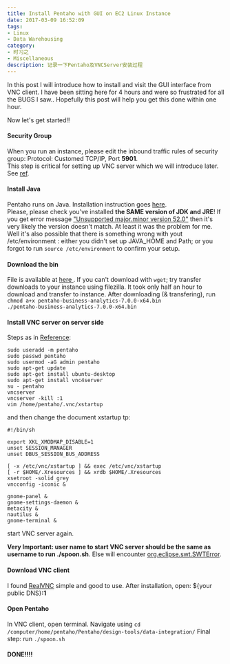 ```yaml
---
title: Install Pentaho with GUI on EC2 Linux Instance
date: 2017-03-09 16:52:09
tags: 
- Linux
- Data Warehousing
category: 
- 时习之
- Miscellaneous
description: 记录一下Pentaho及VNCServer安装过程
---
```


In this post I will introduce how to install and visit the GUI interface from VNC client. I have been sitting here for 4 hours and were so frustrated for all the BUGS I saw.. Hopefully this post will help you get this done within one hour. 

Now let's get started!!

#### Security Group<br>
When you run an instance, please edit the inbound traffic rules of security group:
Protocol: Customed TCP/IP, Port **5901**. <br>
This step is critical for setting up VNC server which we will introduce later. See <a href = 'https://survivalguides.wordpress.com/2010/08/16/vnc-server-configuration/'>ref</a>.


#### Install Java
Pentaho runs on Java. Installation instruction goes <a href = 'https://www.digitalocean.com/community/tutorials/how-to-install-java-with-apt-get-on-ubuntu-16-04'>here</a>.<br>Please, please check you've installed **the SAME version of JDK and JRE**!  If you get error message <a href = 'http://stackoverflow.com/questions/37612054/what-does-unsupported-major-minor-version-52-0-mean-and-how-do-i-fix-it'>"Unsupported major.minor version 52.0"</a> then it's very likely the version doesn't match. At least it was the problem for me. Well it's also possible that there is something wrong with yout /etc/environment : either you didn't set up JAVA_HOME and Path; or you forgot to run ``source /etc/environment`` to confirm your setup.

#### Download the bin
File is available at <a href = 'http://www.pentaho.com/download'> here </a>. If you can't download with ``wget``; try transfer downloads to your instance using filezilla. It took only half an hour to download and transfer to instance. 
After downloading (& transfering), run 
`chmod a+x pentaho-business-analytics-7.0.0-x64.bin`<br>
`./pentaho-business-analytics-7.0.0-x64.bin`

#### Install VNC server on server side
Steps as in <a href = 'http://stackoverflow.com/questions/25657596/how-to-set-up-gui-on-amazon-ec2-ubuntu-server'>Reference</a>:
``` 
sudo useradd -m pentaho
sudo passwd pentaho
sudo usermod -aG admin pentaho
sudo apt-get update
sudo apt-get install ubuntu-desktop
sudo apt-get install vnc4server
su - pentaho
vncserver
vncserver -kill :1
vim /home/pentaho/.vnc/xstartup
```
and then change the document xstartup tp:
```
#!/bin/sh

export XKL_XMODMAP_DISABLE=1
unset SESSION_MANAGER
unset DBUS_SESSION_BUS_ADDRESS

[ -x /etc/vnc/xstartup ] && exec /etc/vnc/xstartup
[ -r $HOME/.Xresources ] && xrdb $HOME/.Xresources
xsetroot -solid grey
vncconfig -iconic &

gnome-panel &
gnome-settings-daemon &
metacity &
nautilus &
gnome-terminal &
```
start VNC server again. 

**Very Important: user name to start VNC server should be the same as username to run ./spoon.sh**. Else will encounter <a href = 'http://unix.stackexchange.com/questions/140113/org-eclipse-swt-swterror-no-more-handles-gtk-init-check-failed-while-runnin?rq=1'>org.eclipse.swt.SWTError</a>.

#### Download VNC client
I found <a href = 'https://www.realvnc.com/download/viewer/'> RealVNC</a> simple and good to use. After installation, open:
${your public DNS}**:1**

#### Open Pentaho
In VNC client, open terminal. 
Navigate using 
`cd /computer/home/pentaho/Pentaho/design-tools/data-integration/`
Final step: run 
`./spoon.sh`

#### DONE!!!!